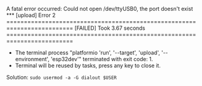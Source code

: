 A fatal error occurred: Could not open /dev/ttyUSB0, the port doesn't exist
*** [upload] Error 2
========================================================================= [FAILED] Took 3.67 seconds =========================================================================

 *  The terminal process "platformio 'run', '--target', 'upload', '--environment', 'esp32dev'" terminated with exit code: 1. 
 *  Terminal will be reused by tasks, press any key to close it. 



Solution:
`sudo usermod -a -G dialout $USER`
